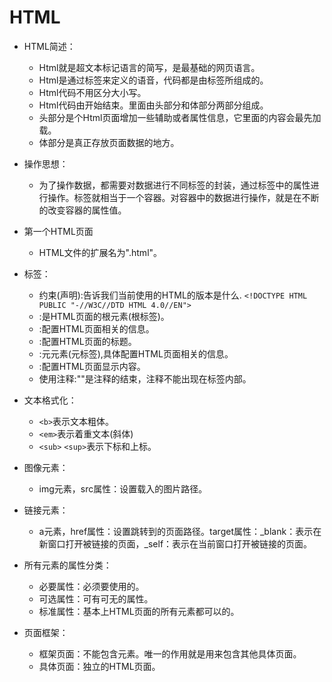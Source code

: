# HTML
* HTML简述：
  * Html就是超文本标记语言的简写，是最基础的网页语言。
  * Html是通过标签来定义的语音，代码都是由标签所组成的。
  * Html代码不用区分大小写。
  * Html代码由<html>开始</html>结束。里面由头部分<head></head>和体部分<body></body>两部分组成。
  * 头部分是个Html页面增加一些辅助或者属性信息，它里面的内容会最先加载。
  * 体部分是真正存放页面数据的地方。


* 操作思想：
  * 为了操作数据，都需要对数据进行不同标签的封装，通过标签中的属性进行操作。标签就相当于一个容器。对容器中的数据进行操作，就是在不断的改变容器的属性值。


* 第一个HTML页面
  * HTML文件的扩展名为".html"。


* 标签：
  * 约束(声明):告诉我们当前使用的HTML的版本是什么.
     `<!DOCTYPE HTML PUBLIC "-//W3C//DTD HTML 4.0//EN">`
  * <html></html>:是HTML页面的根元素(根标签)。
  * <head></head>:配置HTML页面相关的信息。
  * <title></title>:配置HTML页面的标题。
  * <meta>:元元素(元标签),具体配置HTML页面相关的信息。
  * <body></body>:配置HTML页面显示内容。
  *  使用注释:"<!--"是注释的开始,"-->"是注释的结束，注释不能出现在标签内部。


* 文本格式化：
  * `<b>`表示文本粗体。
  * `<em>`表示着重文本(斜体)
  * `<sub>` `<sup>`表示下标和上标。


* 图像元素：
  * img元素，src属性：设置载入的图片路径。


* 链接元素：
  * a元素，href属性：设置跳转到的页面路径。target属性：_blank：表示在新窗口打开被链接的页面，_self：表示在当前窗口打开被链接的页面。


* 所有元素的属性分类：
  * 必要属性：必须要使用的。
  * 可选属性：可有可无的属性。
  * 标准属性：基本上HTML页面的所有元素都可以的。


* 页面框架：
  * 框架页面：不能包含<body></body>元素。唯一的作用就是用来包含其他具体页面。
  * 具体页面：独立的HTML页面。
